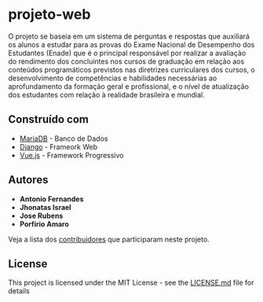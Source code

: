 # projeto-web

O projeto se baseia em um sistema de perguntas e respostas que auxiliará os alunos a estudar para as provas do Exame Nacional de Desempenho dos Estudantes (Enade) que é o principal responsável por realizar a avaliação do rendimento dos concluintes nos cursos de graduação em relação aos conteúdos programáticos previstos nas diretrizes curriculares dos cursos, o desenvolvimento de competências e habilidades necessárias ao aprofundamento da formação geral e profissional, e o nível de atualização dos estudantes com relação à realidade brasileira e mundial.


## Construído com

* [MariaDB](https://mariadb.org/) - Banco de Dados
* [Django](https://www.djangoproject.com/) - Frameork Web
* [Vue.js](https://vuejs.org/) - Framework Progressivo

## Autores

* **Antonio Fernandes**
* **Jhonatas Israel**
* **Jose Rubens**
* **Porfirio Amaro**


Veja a lista dos [contribuidores](https://github.com/your/project/contributors) que participaram neste projeto.

## License

This project is licensed under the MIT License - see the [LICENSE.md](LICENSE.md) file for details

